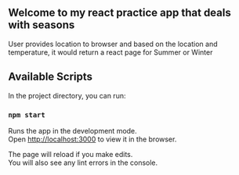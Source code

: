 ## Welcome to my react practice app that deals with seasons

User provides location to browser and based on the location and temperature, it would return a react page for Summer or Winter

## Available Scripts

In the project directory, you can run:

### `npm start`

Runs the app in the development mode.\
Open [http://localhost:3000](http://localhost:3000) to view it in the browser.

The page will reload if you make edits.\
You will also see any lint errors in the console.
